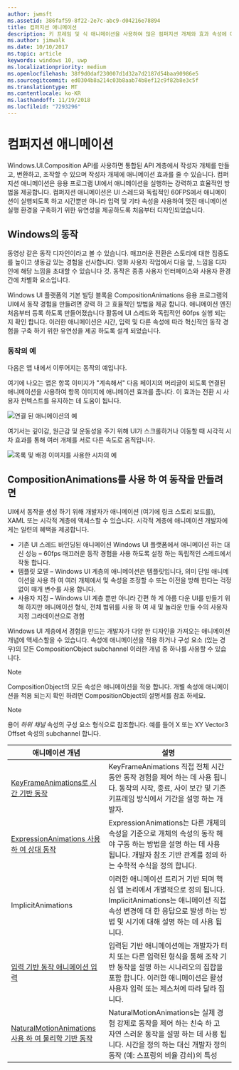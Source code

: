 ```yaml
---
author: jwmsft
ms.assetid: 386faf59-8f22-2e7c-abc9-d04216e78894
title: 컴퍼지션 애니메이션
description: 키 프레임 및 식 애니메이션을 사용하여 많은 컴퍼지션 개체와 효과 속성에 애니메이션 효과를 줄 수 있으므로 UI 요소의 속성을 시간에 따라 또는 계산을 기준으로 변경할 수 있습니다.
ms.author: jimwalk
ms.date: 10/10/2017
ms.topic: article
keywords: windows 10, uwp
ms.localizationpriority: medium
ms.openlocfilehash: 38f9d0daf230007d1d32a7d2187d54baa90986e5
ms.sourcegitcommit: ed0304b8a214c03b8aab74b8ef12c9f82b8e3c5f
ms.translationtype: MT
ms.contentlocale: ko-KR
ms.lasthandoff: 11/19/2018
ms.locfileid: "7293296"
---
```

# <a name="composition-animations"></a>컴퍼지션 애니메이션

Windows.UI.Composition API를 사용하면 통합된 API 계층에서 작성자 개체를 만들고, 변환하고, 조작할 수 있으며 작성자 개체에 애니메이션 효과를 줄 수 있습니다. 컴퍼지션 애니메이션은 응용 프로그램 UI에서 애니메이션을 실행하는 강력하고 효율적인 방법을 제공합니다. 컴퍼지션 애니메이션은 UI 스레드와 독립적인 60FPS에서 애니메이션이 실행되도록 하고 시간뿐만 아니라 입력 및 기타 속성을 사용하여 멋진 애니메이션 실행 환경을 구축하기 위한 유연성을 제공하도록 처음부터 디자인되었습니다.

## <a name="motion-in-windows"></a>Windows의 동작

동영상 같은 동작 디자인이라고 볼 수 있습니다. 매끄러운 전환은 스토리에 대한 집중도를 높이고 생동감 있는 경험을 선사합니다. 영화 사용자 작업에서 다음 앞, 느낌을 디자인에 해당 느낌을 초대할 수 있습니다 것. 동작은 종종 사용자 인터페이스와 사용자 환경 간에 차별화 요소입니다.

Windows UI 플랫폼의 기본 빌딩 블록을 CompositionAnimations 응용 프로그램의 UI에서 동작 경험을 만들려면 강력 하 고 효율적인 방법을 제공 합니다. 애니메이션 엔진 처음부터 등록 하도록 만들어졌습니다 활동에 UI 스레드와 독립적인 60fps 실행 되는지 확인 합니다. 이러한 애니메이션은 시간, 입력 및 다른 속성에 따라 혁신적인 동작 경험을 구축 하기 위한 유연성을 제공 하도록 설계 되었습니다.

### <a name="examples-of-motion"></a>동작의 예

다음은 앱 내에서 이루어지는 동작의 예입니다.

여기에 나오는 앱은 항목 이미지가 "계속해서" 다음 페이지의 머리글이 되도록 연결된 애니메이션을 사용하여 항목 이미지에 애니메이션 효과를 줍니다. 이 효과는 전환 시 사용자 컨텍스트를 유지하는 데 도움이 됩니다.

![연결 된 애니메이션의 예](images/animation/connected-animation-example.gif)

여기서는 깊이감, 원근감 및 운동성을 주기 위해 UI가 스크롤하거나 이동할 때 시각적 시차 효과를 통해 여러 개체를 서로 다른 속도로 움직입니다.

![목록 및 배경 이미지를 사용한 시차의 예](images/animation/parallax-example.gif)

## <a name="using-compositionanimations-to-create-motion"></a>CompositionAnimations를 사용 하 여 동작을 만들려면

UI에서 동작을 생성 하기 위해 개발자가 애니메이션 (여기에 링크 스토리 보드를), XAML 또는 시각적 계층에 액세스할 수 있습니다. 시각적 계층에 애니메이션 개발자에 게는 일련의 혜택을 제공합니다.

- 기존 UI 스레드 바인딩된 애니메이션 Windows UI 플랫폼에서 애니메이션 하는 대신 성능 – 60fps 매끄러운 동작 경험을 사용 하도록 설정 하는 독립적인 스레드에서 작동 합니다.
- 템플릿 모델 – Windows UI 계층의 애니메이션은 템플릿입니다, 의미 단일 애니메이션을 사용 하 여 여러 개체에서 및 속성을 조정할 수 또는 이전을 방해 한다는 걱정 없이 매개 변수를 사용 합니다.
- 사용자 지정 – Windows UI 계층 뿐만 아니라 간편 하 게 아름 다운 UI를 만들기 위해 하지만 애니메이션 형식, 전체 범위를 사용 하 여 새 및 놀라운 만들 수의 사용자 지정 그라데이션으로 경험

Windows UI 계층에서 경험을 만드는 개발자가 다양 한 디자인을 가져오는 애니메이션 개념에 액세스할을 수 있습니다. 속성에 애니메이션을 적용 하거나 구성 요소 (있는 경우)의 모든 CompositionObject subchannel 이러한 개념 중 하나를 사용할 수 있습니다.

> [!NOTE]
> CompositionObject의 모든 속성은 애니메이션을 적용 합니다. 개별 속성에 애니메이션을 적용 되는지 확인 하려면 CompositionObject의 설명서를 참조 하세요.

> [!NOTE]
> 용어 _하위 채널_ 속성의 구성 요소 형식으로 참조합니다. 예를 들어 X 또는 XY Vector3 Offset 속성의 subchannel 합니다.

| 애니메이션 개념 | 설명 |
| ----------------- | ----------- |
| [KeyFrameAnimations로 시간 기반 동작](time-animations.md)  | KeyFrameAnimations 직접 전체 시간 동안 동작 경험을 제어 하는 데 사용 됩니다. 동작의 시작, 종료, 사이 보간 및 기존 키프레임 방식에서 기간을 설명 하는 개발자. |
| [ExpressionAnimations 사용 하 여 상대 동작](relation-animations.md)  | ExpressionAnimations는 다른 개체의 속성을 기준으로 개체의 속성의 동작 해야 구동 하는 방법을 설명 하는 데 사용 됩니다. 개발자 참조 기반 관계를 정의 하는 수학적 수식을 정의 합니다. |
| ImplicitAnimations | 이러한 애니메이션 트리거 기반 되며 핵심 앱 논리에서 개별적으로 정의 됩니다. ImplicitAnimations는 애니메이션 직접 속성 변경에 대 한 응답으로 발생 하는 방법 및 시기에 대해 설명 하는 데 사용 됩니다. |
| [입력 기반 동작 애니메이션 입력](input-driven-animations.md)  | 입력된 기반 애니메이션에는 개발자가 터치 또는 다른 입력된 형식을 통해 조작 기반 동작을 설명 하는 시나리오의 집합을 포함 합니다. 이러한 애니메이션은 활성 사용자 입력 또는 제스처에 따라 달라 집니다. |
| [NaturalMotionAnimations 사용 하 여 물리학 기반 동작](natural-animations.md)  | NaturalMotionAnimations는 실제 경험 강제로 동작을 제어 하는 친숙 하 고 자연 스러운 동작을 설명 하는 데 사용 됩니다. 시간을 정의 하는 대신 개발자 정의 동작 (예: 스프링의 비율 감쇠)의 특성 |